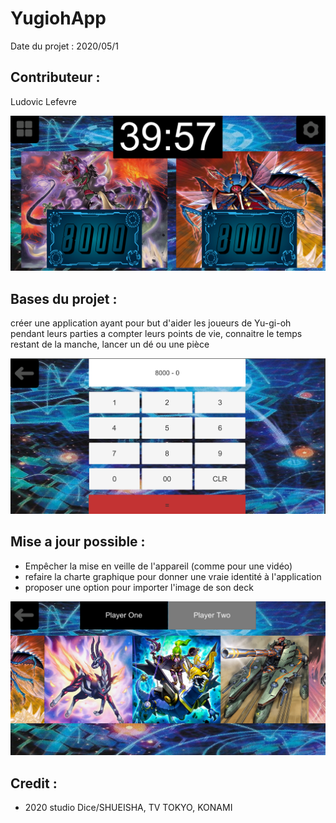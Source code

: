 # YugiohApp

Date du projet : 2020/05/1

## Contributeur : 
Ludovic Lefevre

![](YugiAppHomePage.png)

## Bases du projet :
créer une application ayant pour but d'aider les joueurs de Yu-gi-oh pendant leurs parties a compter leurs points de vie, connaitre le temps restant de la manche, lancer un dé ou une pièce 

![](YugiBasicCalcul.png)

## Mise a jour possible :

- Empêcher la mise en veille de l'appareil (comme pour une vidéo)
- refaire la charte graphique pour donner une vraie identité à l'application
- proposer une option pour importer l'image de son deck

![](YugiAppChangeImg.png)

## Credit :

- 2020 studio Dice/SHUEISHA, TV TOKYO, KONAMI

